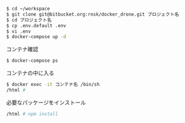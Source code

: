 ```bash
$ cd ~/workspace
$ git clone git@bitbucket.org:rnsk/docker_drone.git プロジェクト名
$ cd プロジェクト名
$ cp .env.default .env
$ vi .env
$ docker-compose up -d
```

コンテナ確認
```bash
$ docker-compose ps
```

コンテナの中に入る
```bash
$ docker exec -it コンテナ名 /bin/sh
/html #
```

必要なパッケージをインストール
```bash
/html # npm install
```
